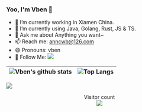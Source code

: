 ### Yoo, I'm Vben 👋


<!-- <img align="right" src="https://github-readme-stats.vercel.app/api?username=anncwb&show_icons=true&theme=radical" /> -->

- 🔭 I’m currently working in Xiamen China.
- 🌱 I’m currently using Java, Golang, Rust, JS & TS.
- 💬 Ask me about Anything you want~
- 📫 Reach me: anncwb@126.com
- 😄 Pronouns: vben
- 👏 Follow Me: [![](https://img.shields.io/github/followers/anncwb?label=follow%20me&style=social)](https://github.com/anncwb/)




|![Vben's github stats](https://github-readme-stats.vercel.app/api?username=anncwb&show_icons=true&theme=radical)|![Top Langs](https://github-readme-stats.vercel.app/api/top-langs/?username=anncwb&layout=compact&theme=tokyonight&langs_count=10)|
|-|-|

![](https://activity-graph.herokuapp.com/graph?username=anncwb&theme=redical)



<p align="center">
  Visitor count<br>
  <img src="https://profile-counter.glitch.me/anncwb/count.svg" />
</p>
